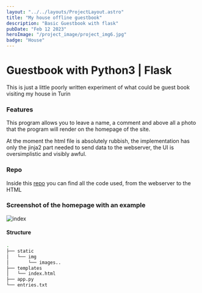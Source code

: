 ```yaml
---
layout: "../../layouts/ProjectLayout.astro"
title: "My house offline guestbook"
description: "Basic Guestbook with flask"
pubDate: "Feb 12 2023"
heroImage: "/project_image/project_img6.jpg"
badge: "House"
---
```


# Guestbook with Python3 | Flask

This is just a little poorly written experiment of what could be guest book visiting my house in Turin

### Features

This program allows you to leave a name, a comment and above all a photo that the program will render on the homepage of the site.

At the moment the html file is absolutely rubbish, the implementation has only the jinja2 part needed to send data to the webserver, the UI is oversimplistic and visibly awful.

### Repo

Inside this [repo](https://github.com/filippo-ferrando/quelli-silenziosi) you can find all the code used, from the webserver to the HTML

### Screenshot of the homepage with an example

![index](https://gist.github.com/filippo-ferrando/bb3e9bcb958f82265936250a1e998309/raw/2c225cccd9b74d941e13e6a157db96d3dd615ff5/guestbook.png)


#### Structure
```bash
.
├── static
│   └── img
│       └── images..
├── templates
│   └── index.html
├── app.py
└── entries.txt
```

